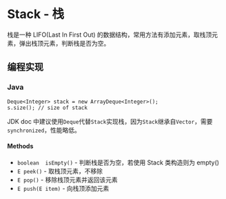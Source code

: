 # Stack - 栈

栈是一种 LIFO(Last In First Out) 的数据结构，常用方法有添加元素，取栈顶元素，弹出栈顶元素，判断栈是否为空。

## 编程实现

### Java

```
Deque<Integer> stack = new ArrayDeque<Integer>();
s.size(); // size of stack
```

JDK doc 中建议使用`Deque`代替`Stack`实现栈，因为`Stack`继承自`Vector`，需要`synchronized`，性能略低。

#### Methods

- `boolean	isEmpty()` - 判断栈是否为空，若使用 Stack 类构造则为 empty()
- `E peek()` - 取栈顶元素，不移除
- `E pop()` - 移除栈顶元素并返回该元素
- `E push(E item)` - 向栈顶添加元素
